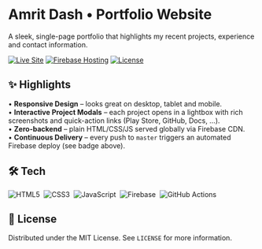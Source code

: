 # Amrit Dash • Portfolio Website

A sleek, single-page portfolio that highlights my recent projects, experience and contact information.

[![Live Site](https://img.shields.io/website?down_color=lightgrey&down_message=offline&label=Website%20Status&logo=google-chrome&logoColor=white&up_color=brightgreen&up_message=online&url=https%3A%2F%2Famritdash.web.app)](https://amritdash.web.app)
[![Firebase Hosting](https://img.shields.io/badge/Hosted%20On-Firebase-FFCA28?logo=firebase&logoColor=000000)](https://firebase.google.com/products/hosting)
[![License](https://img.shields.io/badge/License-MIT-blue)](LICENSE)

## ✨ Highlights

• **Responsive Design** – looks great on desktop, tablet and mobile.  
• **Interactive Project Modals** – each project opens in a lightbox with rich screenshots and quick-action links (Play Store, GitHub, Docs, …).  
• **Zero-backend** – plain HTML/CSS/JS served globally via Firebase CDN.  
• **Continuous Delivery** – every push to `master` triggers an automated Firebase deploy (see badge above).



## 🛠 Tech

![HTML5](https://img.shields.io/badge/HTML5-E34F26?logo=html5&logoColor=white)&nbsp;
![CSS3](https://img.shields.io/badge/CSS3-1572B6?logo=css3&logoColor=white)&nbsp;
![JavaScript](https://img.shields.io/badge/JavaScript-F7DF1E?logo=javascript&logoColor=black)&nbsp;
![Firebase](https://img.shields.io/badge/Firebase-FFCA28?logo=firebase&logoColor=black)&nbsp;
![GitHub Actions](https://img.shields.io/badge/GitHub%20Actions-2088FF?logo=github-actions&logoColor=white)

## 📝 License

Distributed under the MIT License. See `LICENSE` for more information. 